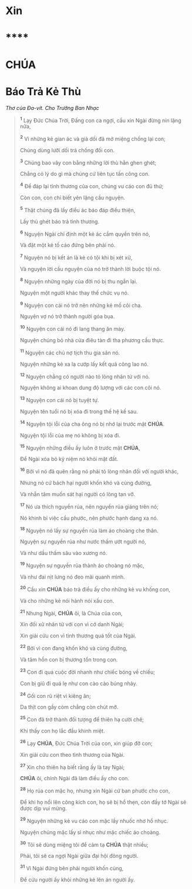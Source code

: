 # Xin

# \*\*\*\*

# CHÚA

# Báo Trả Kẻ Thù

_Thơ của Đa-vít. Cho Trưởng Ban Nhạc_

> <sup><b>1</b></sup> Lạy Đức Chúa Trời, Đấng con ca ngợi, cầu xin Ngài đừng nín lặng nữa,
>
> <sup><b>2</b></sup> Vì những kẻ gian ác và giả dối đã mở miệng chống lại con;
>
> Chúng dùng lưỡi dối trá chống đối con.
>
> <sup><b>3</b></sup> Chúng bao vây con bằng những lời thù hằn ghen ghét;
>
> Chẳng có lý do gì mà chúng cứ liên tục tấn công con.
>
> <sup><b>4</b></sup> Để đáp lại tình thương của con, chúng vu cáo con đủ thứ;
>
> Còn con, con chỉ biết yên lặng cầu nguyện.
>
> <sup><b>5</b></sup> Thật chúng đã lấy điều ác báo đáp điều thiện,
>
> Lấy thù ghét báo trả tình thương.
>
> <sup><b>6</b></sup> Nguyện Ngài chỉ định một kẻ ác cầm quyền trên nó,
>
> Và đặt một kẻ tố cáo đứng bên phải nó.
>
> <sup><b>7</b></sup> Nguyện nó bị kết án là kẻ có tội khi bị xét xử,
>
> Và nguyện lời cầu nguyện của nó trở thành lời buộc tội nó.
>
> <sup><b>8</b></sup> Nguyện những ngày của đời nó bị thu ngắn lại.
>
> Nguyện một người khác thay thế chức vụ nó.
>
> <sup><b>9</b></sup> Nguyện con cái nó trở nên những kẻ mồ côi cha.
>
> Nguyện vợ nó trở thành người góa bụa.
>
> <sup><b>10</b></sup> Nguyện con cái nó đi lang thang ăn mày.
>
> Nguyện chúng bỏ nhà cửa điêu tàn đi tha phương cầu thực.
>
> <sup><b>11</b></sup> Nguyện các chủ nợ tịch thu gia sản nó.
>
> Nguyện những kẻ xa lạ cướp lấy kết quả công lao nó.
>
> <sup><b>12</b></sup> Nguyện chẳng có người nào tỏ lòng nhân từ với nó.
>
> Nguyện không ai khoan dung độ lượng với các con côi nó.
>
> <sup><b>13</b></sup> Nguyện con cái nó bị tuyệt tự.
>
> Nguyện tên tuổi nó bị xóa đi trong thế hệ kế sau.
>
> <sup><b>14</b></sup> Nguyện tội lỗi của cha ông nó bị nhớ lại trước mặt **CHÚA**.
>
> Nguyện tội lỗi của mẹ nó không bị xóa đi.
>
> <sup><b>15</b></sup> Nguyện những điều ấy luôn ở trước mặt **CHÚA**,
>
> Để Ngài xóa bỏ kỷ niệm nó khỏi mặt đất.
>
> <sup><b>16</b></sup> Bởi vì nó đã quên rằng nó phải tỏ lòng nhân đối với người khác,
>
> Nhưng nó cứ bách hại người khốn khó và cùng đường,
>
> Và nhẫn tâm muốn sát hại người có lòng tan vỡ.
>
> <sup><b>17</b></sup> Nó ưa thích nguyền rủa, nên nguyền rủa giáng trên nó;
>
> Nó khinh bỉ việc cầu phước, nên phước hạnh dang xa nó.
>
> <sup><b>18</b></sup> Nguyện nó lấy sự nguyền rủa làm áo choàng che thân.
>
> Nguyện sự nguyền rủa như nước thấm ướt người nó,
>
> Và như dầu thấm sâu vào xương nó.
>
> <sup><b>19</b></sup> Nguyện sự nguyền rủa thành áo choàng nó mặc,
>
> Và như đai nịt lưng nó đeo mãi quanh mình.
>
> <sup><b>20</b></sup> Cầu xin **CHÚA** báo trả điều ấy cho những kẻ vu khống con,
>
> Và cho những kẻ nói hành nói xấu con.
>
> <sup><b>21</b></sup> Nhưng Ngài, **CHÚA** ôi, là Chúa của con,
>
> Xin đối xử nhân từ với con vì cớ danh Ngài;
>
> Xin giải cứu con vì tình thương quá tốt của Ngài.
>
> <sup><b>22</b></sup> Bởi vì con đang khốn khó và cùng đường,
>
> Và tâm hồn con bị thương tổn trong con.
>
> <sup><b>23</b></sup> Con đi qua cuộc đời nhanh như chiếc bóng về chiều;
>
> Con bị giũ đi quá lẹ như con cào cào búng nhảy.
>
> <sup><b>24</b></sup> Gối con rũ riệt vì kiêng ăn;
>
> Da thịt con gầy còm chẳng còn chút mỡ.
>
> <sup><b>25</b></sup> Con đã trở thành đối tượng để thiên hạ cười chê;
>
> Khi thấy con họ lắc đầu khinh miệt.
>
> <sup><b>26</b></sup> Lạy **CHÚA**, Đức Chúa Trời của con, xin giúp đỡ con;
>
> Xin giải cứu con theo tình thương của Ngài.
>
> <sup><b>27</b></sup> Xin cho thiên hạ biết rằng ấy là tay Ngài;
>
> **CHÚA** ôi, chính Ngài đã làm điều ấy cho con.
>
> <sup><b>28</b></sup> Họ rủa con mặc họ, nhưng xin Ngài cứ ban phước cho con,
>
> Để khi họ nổi lên công kích con, họ sẽ bị hổ thẹn, còn đầy tớ Ngài sẽ được dịp vui mừng.
>
> <sup><b>29</b></sup> Nguyện những kẻ vu cáo con mặc lấy nhuốc nhơ hổ nhục.
>
> Nguyện chúng mặc lấy sỉ nhục như mặc chiếc áo choàng.
>
> <sup><b>30</b></sup> Tôi sẽ dùng miệng tôi để cảm tạ **CHÚA** thật nhiều;
>
> Phải, tôi sẽ ca ngợi Ngài giữa đại hội đông người.
>
> <sup><b>31</b></sup> Vì Ngài đứng bên phải người khốn cùng,
>
> Để cứu người ấy khỏi những kẻ lên án người ấy.
